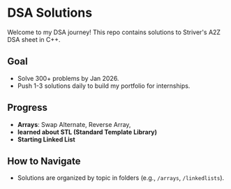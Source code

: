 # DSA Solutions
Welcome to my DSA journey! This repo contains solutions to Striver's A2Z DSA sheet in C++.

## Goal
- Solve 300+ problems by Jan 2026.
- Push 1-3 solutions daily to build my portfolio for internships.

## Progress
- **Arrays**: Swap Alternate, Reverse Array, 
- **learned about STL (Standard Template Library)**
- **Starting Linked List**

## How to Navigate
- Solutions are organized by topic in folders (e.g., `/arrays`, `/linkedlists`).
